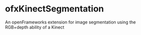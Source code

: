 ofxKinectSegmentation
=====================

An openFrameworks extension for image segmentation using the RGB+depth ability of a Kinect